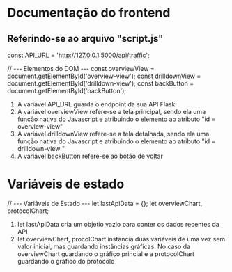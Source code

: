 # Documentação do frontend

## Referindo-se ao arquivo "script.js"

const API_URL = 'http://127.0.0.1:5000/api/traffic';

// --- Elementos do DOM ---
const overviewView = document.getElementById('overview-view');
const drilldownView = document.getElementById('drilldown-view');
const backButton = document.getElementById('backButton');

1. A variável API_URL guarda o endpoint da sua API Flask
2. A variável overviewView refere-se a tela principal, sendo ela uma função nativa do Javascript e atribuindo o elemento ao atributo "id = overview-view"
3. A variável  drilldownView refere-se a tela detalhada, sendo ela uma função nativa do Javascript e atribuindo o elemento ao atributo "id = drilldown-view "
4. A variável backButton refere-se ao botão de voltar

# Variáveis de estado 

// --- Variáveis de Estado ---
let lastApiData = {};
let overviewChart, protocolChart;

1. let lastApiData cria um objetio vazio para conter os dados recentes da API 
2. let overviewChart, procolChart instancia duas variáveis de uma vez sem valor inicial, mas guardando instâncias gráficas. No caso da overviewChart guardando o gráfico princial e a protocolChart guardando o gráfico do protocolo
   


